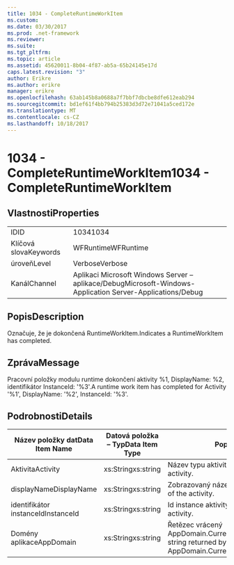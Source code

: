 ```yaml
---
title: 1034 - CompleteRuntimeWorkItem
ms.custom: 
ms.date: 03/30/2017
ms.prod: .net-framework
ms.reviewer: 
ms.suite: 
ms.tgt_pltfrm: 
ms.topic: article
ms.assetid: 45620011-8b04-4f87-ab5a-65b24145e17d
caps.latest.revision: "3"
author: Erikre
ms.author: erikre
manager: erikre
ms.openlocfilehash: 63ab145b8a0688a7f7bbf7dbcbe8dfe612eab294
ms.sourcegitcommit: bd1ef61f4bb794b25383d3d72e71041a5ced172e
ms.translationtype: MT
ms.contentlocale: cs-CZ
ms.lasthandoff: 10/18/2017
---
```

# <a name="1034---completeruntimeworkitem"></a><span data-ttu-id="57a30-102">1034 - CompleteRuntimeWorkItem</span><span class="sxs-lookup"><span data-stu-id="57a30-102">1034 - CompleteRuntimeWorkItem</span></span>
## <a name="properties"></a><span data-ttu-id="57a30-103">Vlastnosti</span><span class="sxs-lookup"><span data-stu-id="57a30-103">Properties</span></span>  
  
|||  
|-|-|  
|<span data-ttu-id="57a30-104">ID</span><span class="sxs-lookup"><span data-stu-id="57a30-104">ID</span></span>|<span data-ttu-id="57a30-105">1034</span><span class="sxs-lookup"><span data-stu-id="57a30-105">1034</span></span>|  
|<span data-ttu-id="57a30-106">Klíčová slova</span><span class="sxs-lookup"><span data-stu-id="57a30-106">Keywords</span></span>|<span data-ttu-id="57a30-107">WFRuntime</span><span class="sxs-lookup"><span data-stu-id="57a30-107">WFRuntime</span></span>|  
|<span data-ttu-id="57a30-108">úroveň</span><span class="sxs-lookup"><span data-stu-id="57a30-108">Level</span></span>|<span data-ttu-id="57a30-109">Verbose</span><span class="sxs-lookup"><span data-stu-id="57a30-109">Verbose</span></span>|  
|<span data-ttu-id="57a30-110">Kanál</span><span class="sxs-lookup"><span data-stu-id="57a30-110">Channel</span></span>|<span data-ttu-id="57a30-111">Aplikaci Microsoft Windows Server – aplikace/Debug</span><span class="sxs-lookup"><span data-stu-id="57a30-111">Microsoft-Windows-Application Server-Applications/Debug</span></span>|  
  
## <a name="description"></a><span data-ttu-id="57a30-112">Popis</span><span class="sxs-lookup"><span data-stu-id="57a30-112">Description</span></span>  
 <span data-ttu-id="57a30-113">Označuje, že je dokončená RuntimeWorkItem.</span><span class="sxs-lookup"><span data-stu-id="57a30-113">Indicates a RuntimeWorkItem has completed.</span></span>  
  
## <a name="message"></a><span data-ttu-id="57a30-114">Zpráva</span><span class="sxs-lookup"><span data-stu-id="57a30-114">Message</span></span>  
 <span data-ttu-id="57a30-115">Pracovní položky modulu runtime dokončení aktivity %1, DisplayName: %2, identifikátor InstanceId: '%3'.</span><span class="sxs-lookup"><span data-stu-id="57a30-115">A runtime work item has completed for Activity '%1', DisplayName: '%2', InstanceId: '%3'.</span></span>  
  
## <a name="details"></a><span data-ttu-id="57a30-116">Podrobnosti</span><span class="sxs-lookup"><span data-stu-id="57a30-116">Details</span></span>  
  
|<span data-ttu-id="57a30-117">Název položky dat</span><span class="sxs-lookup"><span data-stu-id="57a30-117">Data Item Name</span></span>|<span data-ttu-id="57a30-118">Datová položka – Typ</span><span class="sxs-lookup"><span data-stu-id="57a30-118">Data Item Type</span></span>|<span data-ttu-id="57a30-119">Popis</span><span class="sxs-lookup"><span data-stu-id="57a30-119">Description</span></span>|  
|--------------------|--------------------|-----------------|  
|<span data-ttu-id="57a30-120">Aktivita</span><span class="sxs-lookup"><span data-stu-id="57a30-120">Activity</span></span>|<span data-ttu-id="57a30-121">xs:String</span><span class="sxs-lookup"><span data-stu-id="57a30-121">xs:string</span></span>|<span data-ttu-id="57a30-122">Název typu aktivity.</span><span class="sxs-lookup"><span data-stu-id="57a30-122">The type name of the activity.</span></span>|  
|<span data-ttu-id="57a30-123">displayName</span><span class="sxs-lookup"><span data-stu-id="57a30-123">DisplayName</span></span>|<span data-ttu-id="57a30-124">xs:String</span><span class="sxs-lookup"><span data-stu-id="57a30-124">xs:string</span></span>|<span data-ttu-id="57a30-125">Zobrazovaný název aktivity.</span><span class="sxs-lookup"><span data-stu-id="57a30-125">The display name of the activity.</span></span>|  
|<span data-ttu-id="57a30-126">identifikátor instanceId</span><span class="sxs-lookup"><span data-stu-id="57a30-126">InstanceId</span></span>|<span data-ttu-id="57a30-127">xs:String</span><span class="sxs-lookup"><span data-stu-id="57a30-127">xs:string</span></span>|<span data-ttu-id="57a30-128">Id instance aktivity.</span><span class="sxs-lookup"><span data-stu-id="57a30-128">The instance id of the activity.</span></span>|  
|<span data-ttu-id="57a30-129">Domény aplikace</span><span class="sxs-lookup"><span data-stu-id="57a30-129">AppDomain</span></span>|<span data-ttu-id="57a30-130">xs:String</span><span class="sxs-lookup"><span data-stu-id="57a30-130">xs:string</span></span>|<span data-ttu-id="57a30-131">Řetězec vrácený AppDomain.CurrentDomain.FriendlyName.</span><span class="sxs-lookup"><span data-stu-id="57a30-131">The string returned by AppDomain.CurrentDomain.FriendlyName.</span></span>|
